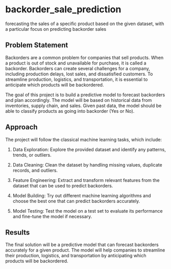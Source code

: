 # backorder_sale_prediction
forecasting the sales of a specific product based on the given dataset, with a particular focus on predicting backorder sales


## Problem Statement

Backorders are a common problem for companies that sell products. When a product is out of stock and unavailable for purchase, it is called a backorder. Backorders can create several challenges for a company, including production delays, lost sales, and dissatisfied customers. To streamline production, logistics, and transportation, it is essential to anticipate which products will be backordered. 

The goal of this project is to build a predictive model to forecast backorders and plan accordingly. The model will be based on historical data from inventories, supply chain, and sales. Given past data, the model should be able to classify products as going into backorder (Yes or No).

## Approach

The project will follow the classical machine learning tasks, which include:

1. Data Exploration: Explore the provided dataset and identify any patterns, trends, or outliers. 

2. Data Cleaning: Clean the dataset by handling missing values, duplicate records, and outliers. 

3. Feature Engineering: Extract and transform relevant features from the dataset that can be used to predict backorders. 

4. Model Building: Try out different machine learning algorithms and choose the best one that can predict backorders accurately. 

5. Model Testing: Test the model on a test set to evaluate its performance and fine-tune the model if necessary.

## Results

The final solution will be a predictive model that can forecast backorders accurately for a given product. The model will help companies to streamline their production, logistics, and transportation by anticipating which products will be backordered.
